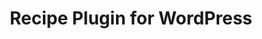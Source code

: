 ---
title: Recipe Plugin for WordPress
slug: repice-plugin-wordpress
excerpt: Design for a WordPress plugin we were planning on releasing. On the backburner for now.
project_type: UI/UX Design
contact: Internal
client_content: Internal
featured: false
thumb: "/media/work/wordpress-recipe-plugin.jpg"
image: "/media/work/wordpress-recipe-plugin.jpg"
gallery: ""
url: ""
status: Shelfed
services: ['UI Design','Wireframing','Prototyping','Research', 'WordPress Plugin Development']
tools: ['Adobe XD']
stack: ['UIkit','Beans', 'WordPress']
launch_date: 2020-06-01
---